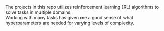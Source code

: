 The projects in this repo utilizes reinforcement learning (RL) algorithms to solve tasks in multiple domains.<br>
Working with many tasks has given me a good sense of what hyperparameters are needed for varying levels of complexity.
